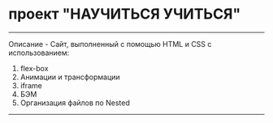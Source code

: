 # проект "НАУЧИТЬСЯ УЧИТЬСЯ"
------
Описание - Cайт, выполненный с помощью HTML и CSS с использованием:
1. flex-box
2. Анимации и трансформации 
3. iframe
4. БЭМ
5. Организация файлов по Nested
------
